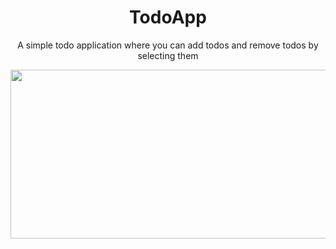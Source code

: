 <h1 align="center"> TodoApp</h1>
<p align="center"> A simple todo application where you can add todos and remove todos by selecting them
<p align="center"> <img src="https://user-images.githubusercontent.com/70858557/132998688-3e95ac87-9ecd-40d1-950d-f1813e81537f.gif" 
                        width="560"
                        height="270"
                        >
